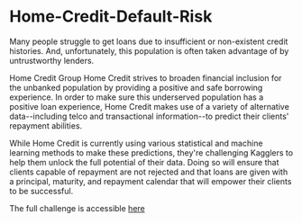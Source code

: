# Home-Credit-Default-Risk
Many people struggle to get loans due to insufficient or non-existent credit histories. And, unfortunately, this population is often taken advantage of by untrustworthy lenders.

Home Credit Group
Home Credit strives to broaden financial inclusion for the unbanked population by providing a positive and safe borrowing experience. In order to make sure this underserved population has a positive loan experience, Home Credit makes use of a variety of alternative data--including telco and transactional information--to predict their clients' repayment abilities.

While Home Credit is currently using various statistical and machine learning methods to make these predictions, they're challenging Kagglers to help them unlock the full potential of their data. Doing so will ensure that clients capable of repayment are not rejected and that loans are given with a principal, maturity, and repayment calendar that will empower their clients to be successful.

The full challenge is accessible [here](https://www.kaggle.com/competitions/home-credit-default-risk/overview)
